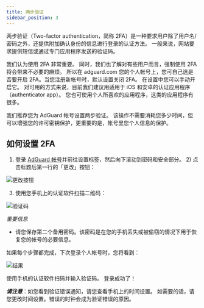 ```yaml
---
title: 两步验证
sidebar_position: 3
---
```


两步验证（Two-factor authentication，简称 2FA）是一种要求用户除了用户名/密码之外，还提供附加确认身份的信息进行登录的认证方法。 一般来说，网站要求提供短信或通过专门应用程序发送的验证码。

我们认为使用 2FA 非常重要。 同时，我们也了解对有些用户而言，强制使用 2FA 将会带来不必要的麻烦。 所以在 adguard.com 您的个人帐号上，您可自己选是否要开启 2FA。当您注册新帐号时，默认设置关闭 2FA。 在设置中您可以手动开启它。 对可用的方式来说，目前我们建议用适用于 iOS 和安卓的认证应用程序（authenticator app）。 您也可使用个人所喜欢的应用程序，这类的应用程序有很多。

我们推荐您为 AdGuard 帐号设置两步验证。 该操作不需要消耗您多少时间，但可以增强您的许可密钥保护，更重要的是，帐号里您个人信息的保护。


## 如何设置 2FA

1) 登录 [AdGuard 帐号](https://auth.adguard.com/login.html)并前往设置标签，然后向下滚动到密码和安全部分。 2) 点击标题后第一行的「更改」按钮：

![更改按钮](https://cdn.adguard.com/content/kb/ad_blocker/general/2fa.png)

3) 使用您手机上的认证软件扫描二维码：

![验证码](https://cdn.adguard.com/public/Adguard/kb/newscreenshots/En/General/2Fa2en.png)

*重要信息*
* 请您保存第二个备用密码。该密码是在您的手机丢失或被偷窃的情况下用于恢复您的帐号的必要信息。

如果每个步骤都完成，下次登录个人帐号时，您将看到：

![结果](https://cdn.adguard.com/public/Adguard/kb/newscreenshots/En/General/2Fa3en.png)

使用手机的认证软件扫码并输入验证码。 登录成功了！

***请注意***：如您看到验证错误通知，请您查看手机上的时间设置。 如需要的话，请您更改时间设置。错误的时钟会成为验证错误的原因。